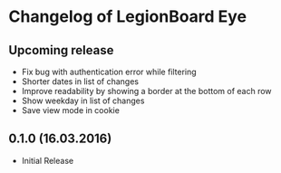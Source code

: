 # Changelog of LegionBoard Eye

## Upcoming release

* Fix bug with authentication error while filtering
* Shorter dates in list of changes
* Improve readability by showing a border at the bottom of each row
* Show weekday in list of changes
* Save view mode in cookie

## 0.1.0 (16.03.2016)

* Initial Release

